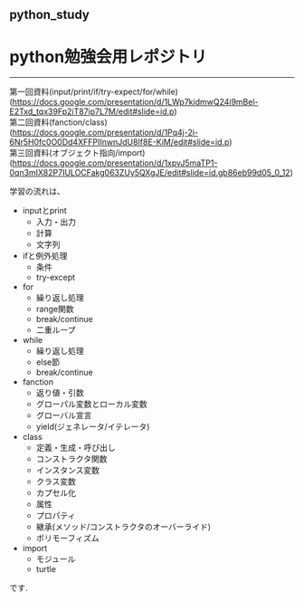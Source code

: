 ## python_study
# python勉強会用レポジトリ
---
第一回資料(input/print/if/try-expect/for/while)  
(https://docs.google.com/presentation/d/1LWp7kidmwQ24i9mBel-E2Txd_tqx39Fp2iT87ip7L7M/edit#slide=id.p)  
第二回資料(fanction/class)  
(https://docs.google.com/presentation/d/1Pq4j-2i-6Nr5H0fc0O0Dd4XFFPIInwnJdU8If8E-KiM/edit#slide=id.p)  
第三回資料(オブジェクト指向/import)  
(https://docs.google.com/presentation/d/1xpvJ5maTP1-0qn3mIX82P7IULOCFakg063ZUy5QXgJE/edit#slide=id.gb86eb99d05_0_12)  

学習の流れは、  
* inputとprint  
  - 入力・出力
  - 計算
  - 文字列
* ifと例外処理
  - 条件  
  - try-except
* for  
  - 繰り返し処理
  - range関数
  - break/continue
  - 二重ループ
* while  
  - 繰り返し処理
  - else節
  - break/continue
* fanction  
  - 返り値・引数
  - グローパル変数とローカル変数
  - グローバル宣言
  - yield(ジェネレータ/イテレータ)
* class  
  - 定義・生成・呼び出し
  - コンストラクタ関数
  - インスタンス変数
  - クラス変数
  - カプセル化
  - 属性
  - プロパティ
  - 継承(メソッド/コンストラクタのオーバーライド)
  - ポリモーフィズム
* import  
  - モジュール
  - turtle

です.  
